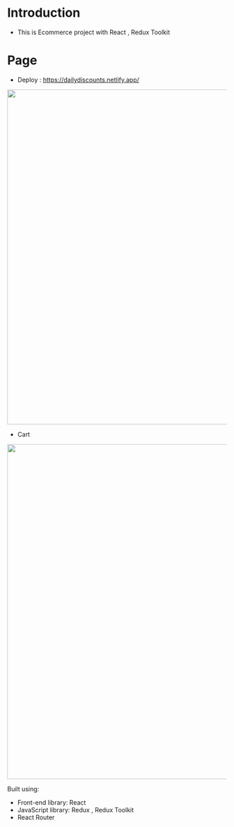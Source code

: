 # Introduction

- This is Ecommerce project with React , Redux Toolkit

# Page

- Deploy : https://dailydiscounts.netlify.app/

<img width="768" alt="" src="https://ik.imagekit.io/120499/ecommerce.PNG?ik-sdk-version=javascript-1.4.3&updatedAt=1678028857359">

- Cart

<img width="768" alt="" src="https://ik.imagekit.io/120499/ecom_cart.PNG?ik-sdk-version=javascript-1.4.3&updatedAt=1678028952232">

Built using:

- Front-end library: React
- JavaScript library: Redux , Redux Toolkit
- React Router
